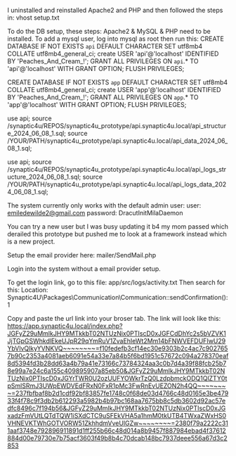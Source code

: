 I uninstalled and reinstalled Apache2 and PHP and then followed the steps in:
vhost setup.txt

To do the DB setup, these steps:
Apache2 & MySQL & PHP need to be installed.
To add a mysql user, log into mysql as root then run this:
CREATE DATABASE IF NOT EXISTS `api` DEFAULT CHARACTER SET utf8mb4 COLLATE utf8mb4_general_ci;
create USER 'api'@'localhost' IDENTIFIED BY 'Peaches_And_Cream_!'; 
GRANT ALL PRIVILEGES ON `api`.* TO 'api'@'localhost' WITH GRANT OPTION;
FLUSH PRIVILEGES;

CREATE DATABASE IF NOT EXISTS `app` DEFAULT CHARACTER SET utf8mb4 COLLATE utf8mb4_general_ci;
create USER 'app'@'localhost' IDENTIFIED BY 'Peaches_And_Cream_!'; 
GRANT ALL PRIVILEGES ON `app`.* TO 'app'@'localhost' WITH GRANT OPTION;
FLUSH PRIVILEGES;

use api;
source /synaptic4u/REPOS/synaptic4u_prototype/api.synaptic4u.local/api_structure_2024_06_08_1.sql;
source /YOUR/PATH/synaptic4u_prototype/api.synaptic4u.local/api_data_2024_06_08_1.sql;

use api;
source /synaptic4u/REPOS/synaptic4u_prototype/api.synaptic4u.local/api_logs_structure_2024_06_08_1.sql;
source /YOUR/PATH/synaptic4u_prototype/api.synaptic4u.local/api_logs_data_2024_06_08_1.sql;

The system currently only works with the default admin user:
user: emiledewilde2@gmail.com
password: DracutInitMilaDaemon

You can try a new user but I was busy updating it b4 my mom passed which derailed this prototype but pushed me to look at a framework instead which is a new project.

Setup the email provider here:
mailer/SendMail.php

Login into the system without a email provider setup.

To get the login link, go to this file:
app/src/logs/activity.txt
Then search for this: 
Location: Synaptic4U\Packages\Communication\Communication::sendConfirmation(): 1

Copy and paste the url link into your broser tab.
The link will look like this:
https://app.synaptic4u.local/index.php?JGFyZ29uMmlkJHY9MTkkbT02NTUzNix0PTIscD0xJGFCdDhYc2s5bVZVK1JjTGpGSWhkdlEkeUJpR29qYmRuV1ZvaEhIeWt2Mm14bFNWVEFDUFIwU29YbVlvQlkyYVNKVQ~~~~~~~~=f10fedefb3cf14ec30e9303b2c4ac7c9027657b90c2353a4081aeb6091e54a33e7a84b5f6bd1951c57672c094a278370eaf8d5394fd3b28dd63a4b79a41e73166c73784324aa3c0b7d4a39f88fcb25b78e99a7e24c6a155c409895907a85eb50&JGFyZ29uMmlkJHY9MTkkbT02NTUzNix0PTIscD0xJGYrTWR0U2ozUUFYOWkrTzQ0LzdpbmckODQ1QlZTY0tpSmlSRmJ3UWpEWDVEdFRxN0FxR1pMc3FwRnEvUEZON2h4QQ~~~~~~~~=237fbfbaf8b2d1cdf92bf83857fe1748c0f68de03d4766c48d0165e3be47933f4f78c9f3db2b612293a5982b4b97bc168aa7675bb8c5db3602d92ac57edfc8496c7f194b56&JGFyZ29uMmlkJHY9MTkkbT02NTUzNix0PTIscD0xJGxadzFmVUtLQTdTQW1iSXdCTC9uSFEkVHA5a1hmM0tkUTB4TWxaZWxHS0VHNEVKTWhGOTVORW51ZkhhdmVveUlGZw~~~~~~~~=2380f79a2222c311aaf3748e792896911891d1ff255b66c48d014a8b9457f887984ebad4f37612884d00e79730e7b75acf3603f49b8b4c70dcab148bc7937deee556a67d3c2853
